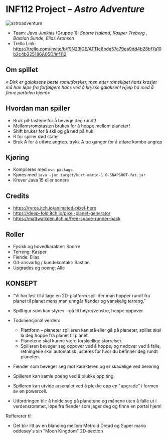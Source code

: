 # INF112 Project – *Astro Adventure*

![astroadventure](/src/main/resources/astroadventure_title.png)

* Team: *Java Junkies* (Gruppe 1): *Snorre Haland, Kasper Treborg , Bastian Sunde, Elias Aronsen*
* Trello Link: https://trello.com/invite/b/f9N23lGE/ATTIe6bde57c79ea9dd4b28bf7a10b2c4b325186A05D/inf112

## Om spillet
*« Dirk er galaksens beste romutforsker, men etter romskipet hans krasjet må han løpe fra forfølgere hans ved å krysse galaksen! Hjelp ha med å finne portalen hjem!»*

## Hvordan man spiller
* Bruk pil-tastene for å bevege deg rundt!
* Mellomsromstasten brukes for å hoppe mellom planeter!
* Shift bruker for å skli og gå ned på huk!
* R for spiller død state!
* Bruk A for å utføre angrep. trykk A tre ganger for å utføre kombo angrep

## Kjøring
* Kompileres med `mvn package`.
* Kjøres med `java -jar target/kurt-mario-1.0-SNAPSHOT-fat.jar`
* Krever Java 15 eller senere


## Credits
* https://rvros.itch.io/animated-pixel-hero
* https://deep-fold.itch.io/pixel-planet-generator
* https://mattwalkden.itch.io/free-space-runner-pack

## Roller

* Fysikk og hovedkarakter: Snorre
* Terreng: Kasper
* Fiende: Elias
* Git-ansvarlig / kundekontakt: Bastian
* Upgrades og poeng: Alle




## KONSEPT
* "Vi har lyst til å lage en 2D-platform spill der man hopper rundt fra planet til planet mens man unngår fiender og vanskelig       terreng."


* Spillfigur som kan styres – gå til høyre/venstre, hoppe oppover
* Todimensjonal verden:
    * Plattform – planeter spilleren kan stå eller gå på planeter, spillet skal la deg hoppe fra planet til planet.
    * Planetene skal kunne være forskjellige størrelser.
    * Spilleren beveger seg oppover ved å hoppe, og nedover ved å falle, retningene skal automatisk justeres for hvor du befinner deg rundt planeten.
* Fiender som beveger seg mot karakteren og er skadelige ved berøring
* Spilleren kan samle poeng ved å plukke opp ting.
* Spilleren kan utvide arsenalet ved å plukke opp en "upgrade" i formen av en powercell.
* Utfordringen blir å holde seg på planetene og månene uten å falle ut i verdensrommet, løpe fra fiender som jager deg og finne en portal hjem!

Reffererer til:
* Det blir litt av en blanding mellom Metroid Dread og Super mario oddesey's sin "Moon Kingdom" 2D-section



